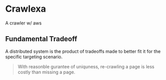 # Crawlexa

A crawler w/ aws

## Fundamental Tradeoff

A distributed system is the product of tradeoffs made to better fit it for the specific targeting scenario.

> With reasonble gurantee of uniquness, re-crawling a page is less costly than missing a page.
